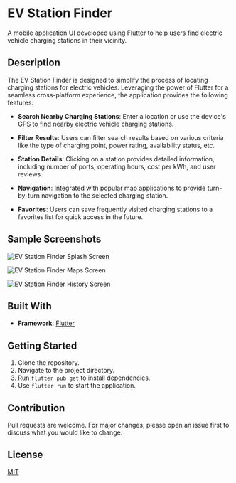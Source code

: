 # EV Station Finder

A mobile application UI developed using Flutter to help users find electric vehicle charging stations in their vicinity.

## Description

The EV Station Finder is designed to simplify the process of locating charging stations for electric vehicles. Leveraging the power of Flutter for a seamless cross-platform experience, the application provides the following features:

- **Search Nearby Charging Stations**: Enter a location or use the device's GPS to find nearby electric vehicle charging stations.
  
- **Filter Results**: Users can filter search results based on various criteria like the type of charging point, power rating, availability status, etc.
  
- **Station Details**: Clicking on a station provides detailed information, including number of ports, operating hours, cost per kWh, and user reviews.
  
- **Navigation**: Integrated with popular map applications to provide turn-by-turn navigation to the selected charging station.

- **Favorites**: Users can save frequently visited charging stations to a favorites list for quick access in the future.

## Sample Screenshots

![EV Station Finder Splash Screen](./docs/sc1.png)

![EV Station Finder Maps Screen](./docs/sc2.png)

![EV Station Finder History Screen](./docs/sc3.png)

## Built With

- **Framework**: [Flutter](https://flutter.dev/)

## Getting Started

1. Clone the repository.
2. Navigate to the project directory.
3. Run `flutter pub get` to install dependencies.
4. Use `flutter run` to start the application.

## Contribution

Pull requests are welcome. For major changes, please open an issue first to discuss what you would like to change.

## License

[MIT](LICENSE)

